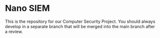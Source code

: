 # Nano SIEM

This is the repository for our 
Computer Security Project.
You should always develop
in a separate branch that will
be merged into the main branch
after a review.